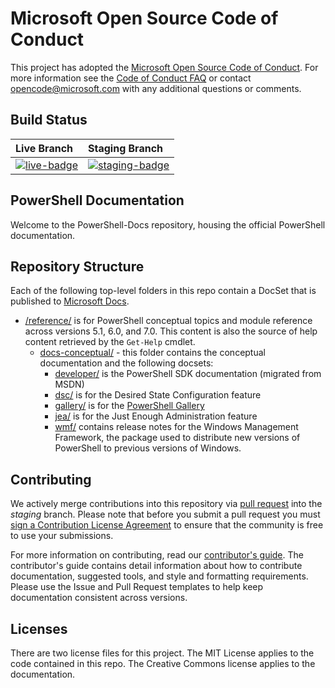# Microsoft Open Source Code of Conduct

This project has adopted the
[Microsoft Open Source Code of Conduct](https://opensource.microsoft.com/codeofconduct/). For more
information see the [Code of Conduct FAQ](https://opensource.microsoft.com/codeofconduct/faq/) or
contact [opencode@microsoft.com](mailto:opencode@microsoft.com) with any additional questions or
comments.

[live-badge]: https://powershell.visualstudio.com/PowerShell-Docs/_apis/build/status/PowerShell-Docs-CI?branchName=live
[staging-badge]: https://powershell.visualstudio.com/PowerShell-Docs/_apis/build/status/PowerShell-Docs-CI?branchName=staging

## Build Status

| Live Branch | Staging Branch |
|:------------|:---------------|
| [![live-badge][]][live-badge] | [![staging-badge][]][staging-badge]

## PowerShell Documentation

Welcome to the PowerShell-Docs repository, housing the official PowerShell documentation.

## Repository Structure

Each of the following top-level folders in this repo contain a DocSet that is published to
[Microsoft Docs](https://docs.microsoft.com/powershell).

- [/reference/](https://docs.microsoft.com/powershell/scripting/) is for PowerShell conceptual
  topics and module reference across versions 5.1, 6.0, and 7.0. This content is also the source of
  help content retrieved by the `Get-Help` cmdlet.
  - [docs-conceptual/](https://docs.microsoft.com/powershell) - this folder contains the conceptual
    documentation and the following docsets:
    - [developer/](https://docs.microsoft.com/powershell/scripting/developer/) is the PowerShell SDK
      documentation (migrated from MSDN)
    - [dsc/](https://docs.microsoft.com/powershell/scripting/dsc/) is for the Desired State
      Configuration feature
    - [gallery/](https://docs.microsoft.com/powershell/scripting/gallery) is for the
      [PowerShell Gallery](https://www.powershellgallery.com/)
    - [jea/](https://docs.microsoft.com/powershell/scripting/jea/) is for the Just Enough
      Administration feature
    - [wmf/](https://docs.microsoft.com/powershell/scripting/wmf/overview) contains release notes
      for the Windows Management Framework, the package used to distribute new versions of
      PowerShell to previous versions of Windows.

## Contributing

We actively merge contributions into this repository via
[pull request](https://help.github.com/articles/using-pull-requests/) into the *staging* branch.
Please note that before you submit a pull request you must
[sign a Contribution License Agreement](https://cla.microsoft.com/) to ensure that the community is
free to use your submissions.

For more information on contributing, read our [contributor's guide](https://docs.microsoft.com/contribute/powershell/powershell-contribute). The
contributor's guide contains detail information about how to contribute documentation, suggested
tools, and style and formatting requirements. Please use the Issue and Pull Request templates to
help keep documentation consistent across versions.

## Licenses

There are two license files for this project. The MIT License applies to the code contained in this
repo. The Creative Commons license applies to the documentation.
